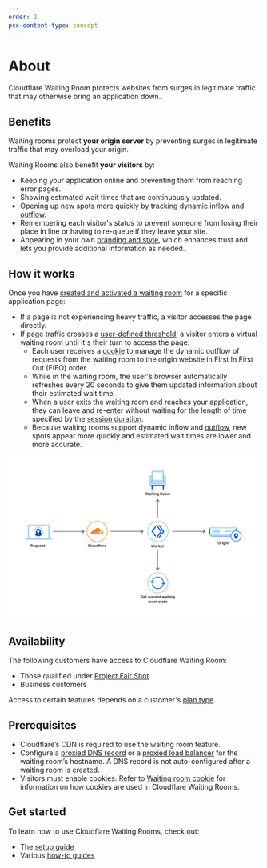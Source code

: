 ```yaml
---
order: 2
pcx-content-type: concept
---
```


# About

Cloudflare Waiting Room protects websites from surges in legitimate traffic that may otherwise bring an application down.

## Benefits

Waiting rooms protect **your origin server** by preventing surges in legitimate traffic that may overload your origin.

Waiting Rooms also benefit **your visitors** by:

- Keeping your application online and preventing them from reaching error pages.
- Showing estimated wait times that are continuously updated.
- Opening up new spots more quickly by tracking dynamic inflow and [outflow](/reference/configuration-settings#session-duration).
- Remembering each visitor's status to prevent someone from losing their place in line or having to re-queue if they leave your site.
- Appearing in your own [branding and style](/additional-options/customize-waiting-room), which enhances trust and lets you provide additional information as needed.

## How it works

Once you have [created and activated a waiting room](/get-started) for a specific application page:

- If a page is not experiencing heavy traffic, a visitor accesses the page directly.
- If page traffic crosses a [user-defined threshold](/reference/configuration-settings#session-duration), a visitor enters a virtual waiting room until it's their turn to access the page:
  - Each user receives a [cookie](/reference/waiting-room-cookie) to manage the dynamic outflow of requests from the waiting room to the origin website in First In First Out (FIFO) order.
  - While in the waiting room, the user's browser automatically refreshes every 20 seconds to give them updated information about their estimated wait time.
  - When a user exits the waiting room and reaches your application, they can leave and re-enter without waiting for the length of time specified by the [session duration](/reference/configuration-settings#session-duration).
  - Because waiting rooms support dynamic inflow and [outflow](/reference/configuration-settings#session-duration), new spots appear more quickly and estimated wait times are lower and more accurate.

![Waiting room process flow](../static/waiting-room-process-flow.png)

## Availability

The following customers have access to Cloudflare Waiting Room:

- Those qualified under [Project Fair Shot](https://www.cloudflare.com/fair-shot/)
- Business customers

Access to certain features depends on a customer's [plan type](plans).

## Prerequisites

- Cloudflare’s CDN is required to use the waiting room feature.
- Configure a [proxied DNS record](https://support.cloudflare.com/hc/articles/360019093151) or a [proxied load balancer](https://developers.cloudflare.com/load-balancing/understand-basics/proxy-modes/) for the waiting room’s hostname. A DNS record is not auto-configured after a waiting room is created.
- Visitors must enable cookies. Refer to [Waiting room cookie](/reference/waiting-room-cookie) for information on how cookies are used in Cloudflare Waiting Rooms.

## Get started

To learn how to use Cloudflare Waiting Rooms, check out:

- The [setup guide](/get-started)
- Various [how-to guides](/how-to)
